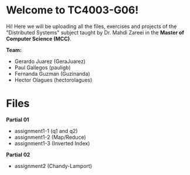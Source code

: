 # Welcome to TC4003-G06!

Hi! Here we will be uploading all the files, exercises and projects of the "Distributed Systems" subject taught by Dr. Mahdi Zareei in the **Master of Computer Science (MCC)**.

**Team:**
* Gerardo Juarez (GeraJuarez)
* Paul Gallegos (pauligb)
* Fernanda Guzman (Guzinanda)
* Hector Olagues (hectorolagues)


# Files

**Partial 01**
* assignment1-1 (q1 and q2)
* assignment1-2 (Map/Reduce)
* assignment1-3 (Inverted Index)

**Partial 02**
* assignment2 (Chandy-Lamport)
